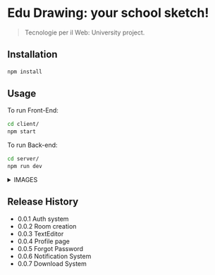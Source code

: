 # Edu Drawing: your school sketch!

> Tecnologie per il Web: University project.

## Installation

```sh
npm install
```

## Usage

To run Front-End:

```sh
cd client/
npm start
```

To run Back-end:

```sh
cd server/
npm run dev
```

<details>
 <summary>IMAGES</summary>
 
- HOMEPAGE
![Homepage (not logged)](client/img/home_notlogged.png?raw=true)
![Homepage (logged)](client/img/home_logged.png?raw=true)

- ROOMS
  ![Rooms](client/img/rooms.png?raw=true)

- PROFILE
  ![Profile](client/img/profile.png?raw=true)

- EDITOR
  ![Editor](client/img/editor.png?raw=true)

- MEMBERS
  ![Members](client/img/members.png?raw=true)

</details>

## Release History

- 0.0.1
  Auth system
- 0.0.2
  Room creation
- 0.0.3
  TextEditor
- 0.0.4
  Profile page
- 0.0.5
  Forgot Password
- 0.0.6
  Notification System
- 0.0.7
  Download System
